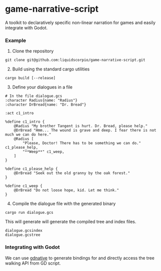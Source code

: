 # game-narrative-script

A toolkit to declaratively specific non-linear narration for games and easily integrate with Godot.

### Example
1. Clone the repository
```
git clone git@github.com:liquidscorpio/game-narrative-script.git
```

2. Build using the standard cargo utilities
```
cargo build [--release]
```

3. Define your dialogues in a file
```
# In the file dialogue.gcs
:character Radius{name: "Radius"}
:character DrBread{name: "Dr. Bread"}

:act c1_intro

%define c1_intro {
    @Radius "My brother Tangent is hurt. Dr. Bread, please help."
    @DrBread "Hmm... The wound is grave and deep. I fear there is not much we can do here."
    @Radius [
        "Please, Doctor! There has to be something we can do." c1_please_help,
        "**Weep**" c1_weep,
    ]
}

%define c1_please_help {
    @DrBread "Seek out the old granny by the oak forest."
}

%define c1_weep {
    @DrBread "Do not loose hope, kid. Let me think."
}

```

4. Compile the dialogue file with the generated binary
```
cargo run dialogue.gcs
```
This will generate will generate the compiled tree and index files.
```
dialogue.gcsindex
dialogue.gcstree
```

### Integrating with Godot
We can use [gdnative](https://crates.io/crates/gdnative) to generate bindings for and directly access the tree walking API from GD script.
